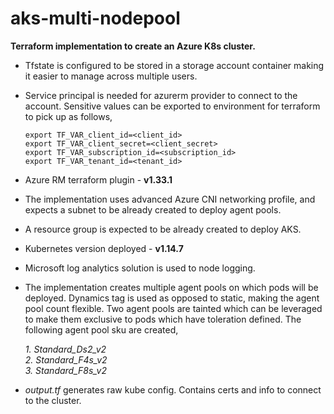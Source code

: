 # aks-multi-nodepool
**Terraform implementation to create an Azure K8s cluster.**<br/>

- Tfstate is configured to be stored in a storage account container making it easier to manage across multiple users.<br/>

- Service principal is needed for azurerm provider to connect to the account. Sensitive values can be exported to environment for terraform to pick up as follows,<br/>
    ```
    export TF_VAR_client_id=<client_id>
    export TF_VAR_client_secret=<client_secret>
    export TF_VAR_subscription_id=<subscription_id>
    export TF_VAR_tenant_id=<tenant_id>
    ```
  
- Azure RM terraform plugin - **v1.33.1**

- The implementation uses advanced Azure CNI networking profile, and expects a subnet to be already created to deploy agent pools.

- A resource group is expected to be already created to deploy AKS.

- Kubernetes version deployed - **v1.14.7**

- Microsoft log analytics solution is used to node logging.

- The implementation creates multiple agent pools on which pods will be deployed. Dynamics tag is used as opposed to static, making the agent pool count flexible. Two agent pools are tainted which can be leveraged to make them exclusive to pods which have toleration defined. The following agent pool sku are created,

    *1. Standard_Ds2_v2*<br/>
    *2. Standard_F4s_v2*<br/>
    *3. Standard_F8s_v2*<br/>

- *output.tf* generates raw kube config. Contains certs and info to connect to the cluster. 